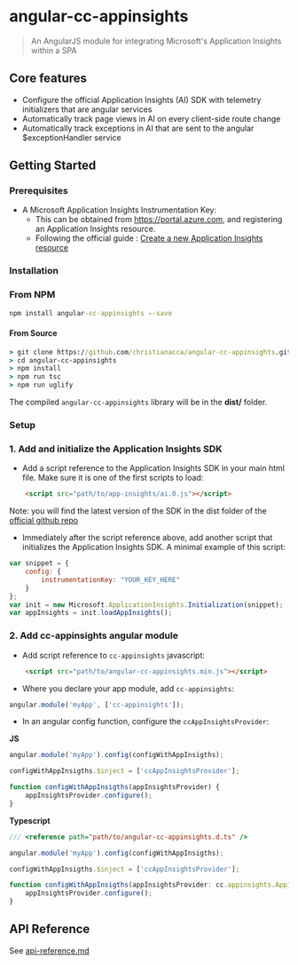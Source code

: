 # angular-cc-appinsights

> An AngularJS module for integrating Microsoft's Application Insights within a SPA

## Core features

* Configure the official Application Insights (AI) SDK with telemetry initializers that are angular services
* Automatically track page views in AI on every client-side route change
* Automatically track exceptions in AI that are sent to the angular $exceptionHandler service

## Getting Started

### Prerequisites

- A Microsoft Application Insights Instrumentation Key:
    - This can be obtained from https://portal.azure.com, and registering an Application Insights resource.
    - Following the official guide : [Create a new Application Insights resource](https://azure.microsoft.com/en-gb/documentation/articles/app-insights-create-new-resource/)


### Installation 

### From NPM

```cmd
npm install angular-cc-appinsights --save
```

#### From Source
```cmd
> git clone https://github.com/christianacca/angular-cc-appinsights.git
> cd angular-cc-appinsights
> npm install
> npm run tsc
> npm run uglify
```

The compiled `angular-cc-appinsights` library will be in the **dist/** folder.


### Setup

### 1. Add and initialize the Application Insights SDK

* Add a script reference to the Application Insights SDK in your main html file. Make sure it is one of the first scripts to load:
```html
	<script src="path/to/app-insights/ai.0.js"></script>
```

Note: you will find the latest version of the SDK in the dist folder of the [official github repo](https://github.com/Microsoft/ApplicationInsights-JS)

* Immediately after the script reference above, add another script that initializes the Application Insights SDK. A minimal example of this script:
```js
var snippet = {
	config: {
		instrumentationKey: "YOUR_KEY_HERE"
	}
};
var init = new Microsoft.ApplicationInsights.Initialization(snippet);
var appInsights = init.loadAppInsights();
```

### 2. Add cc-appinsights angular module

* Add script reference to `cc-appinsights` javascript:
```html
	<script src="path/to/angular-cc-appinsights.min.js"></script>
```

* Where you declare your app module, add `cc-appinsights`:
```js
angular.module('myApp', ['cc-appinsights']);
``` 

* In an angular config function, configure the `ccAppInsightsProvider`:

**JS**
```js
angular.module('myApp').config(configWithAppInsigths);

configWithAppInsigths.$inject = ['ccAppInsightsProvider'];

function configWithAppInsigths(appInsightsProvider) {
	appInsightsProvider.configure(); 
}
```
**Typescript**
```ts
/// <reference path="path/to/angular-cc-appinsights.d.ts" />

angular.module('myApp').config(configWithAppInsigths);

configWithAppInsigths.$inject = ['ccAppInsightsProvider'];

function configWithAppInsigths(appInsightsProvider: cc.appinsights.AppInsightsProvider) {
    appInsightsProvider.configure();
}
```


## API Reference

See [api-reference.md](api-reference.md)